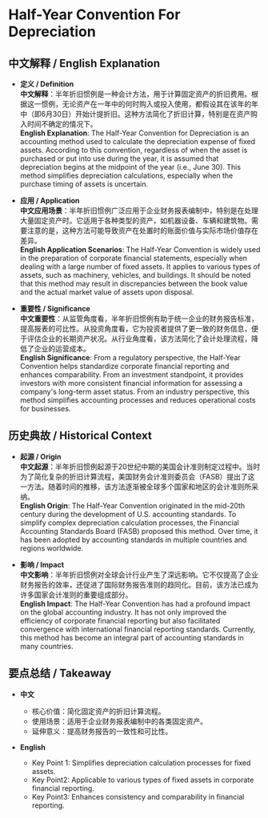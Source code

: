 # Half-Year Convention For Depreciation

## 中文解释 / English Explanation

* **定义 / Definition**  
  **中文解释**：半年折旧惯例是一种会计方法，用于计算固定资产的折旧费用。根据这一惯例，无论资产在一年中的何时购入或投入使用，都假设其在该年的年中（即6月30日）开始计提折旧。这种方法简化了折旧计算，特别是在资产购入时间不确定的情况下。  
  **English Explanation**: The Half-Year Convention for Depreciation is an accounting method used to calculate the depreciation expense of fixed assets. According to this convention, regardless of when the asset is purchased or put into use during the year, it is assumed that depreciation begins at the midpoint of the year (i.e., June 30). This method simplifies depreciation calculations, especially when the purchase timing of assets is uncertain.

* **应用 / Application**  
  **中文应用场景**：半年折旧惯例广泛应用于企业财务报表编制中，特别是在处理大量固定资产时。它适用于各种类型的资产，如机器设备、车辆和建筑物。需要注意的是，这种方法可能导致资产在处置时的账面价值与实际市场价值存在差异。  
  **English Application Scenarios**: The Half-Year Convention is widely used in the preparation of corporate financial statements, especially when dealing with a large number of fixed assets. It applies to various types of assets, such as machinery, vehicles, and buildings. It should be noted that this method may result in discrepancies between the book value and the actual market value of assets upon disposal.

* **重要性 / Significance**  
  **中文重要性**：从监管角度看，半年折旧惯例有助于统一企业的财务报告标准，提高报表的可比性。从投资角度看，它为投资者提供了更一致的财务信息，便于评估企业的长期资产状况。从行业角度看，该方法简化了会计处理流程，降低了企业的运营成本。  
  **English Significance**: From a regulatory perspective, the Half-Year Convention helps standardize corporate financial reporting and enhances comparability. From an investment standpoint, it provides investors with more consistent financial information for assessing a company's long-term asset status. From an industry perspective, this method simplifies accounting processes and reduces operational costs for businesses.

## 历史典故 / Historical Context

* **起源 / Origin**  
  **中文起源**：半年折旧惯例起源于20世纪中期的美国会计准则制定过程中。当时为了简化复杂的折旧计算流程，美国财务会计准则委员会（FASB）提出了这一方法。随着时间的推移，该方法逐渐被全球多个国家和地区的会计准则所采纳。  
  **English Origin**: The Half-Year Convention originated in the mid-20th century during the development of U.S. accounting standards. To simplify complex depreciation calculation processes, the Financial Accounting Standards Board (FASB) proposed this method. Over time, it has been adopted by accounting standards in multiple countries and regions worldwide.

* **影响 / Impact**  
  **中文影响**：半年折旧惯例对全球会计行业产生了深远影响。它不仅提高了企业财务报告的效率，还促进了国际财务报告准则的趋同化。目前，该方法已成为许多国家会计准则的重要组成部分。  
  **English Impact**: The Half-Year Convention has had a profound impact on the global accounting industry. It has not only improved the efficiency of corporate financial reporting but also facilitated convergence with international financial reporting standards. Currently, this method has become an integral part of accounting standards in many countries.

## 要点总结 / Takeaway

* **中文**  
  - 核心价值：简化固定资产的折旧计算流程。
  - 使用场景：适用于企业财务报表编制中的各类固定资产。
  - 延伸意义：提高财务报告的一致性和可比性。

* **English**  
  - Key Point 1: Simplifies depreciation calculation processes for fixed assets.
   - Key Point2: Applicable to various types of fixed assets in corporate financial reporting.
   - Key Point3: Enhances consistency and comparability in financial reporting.